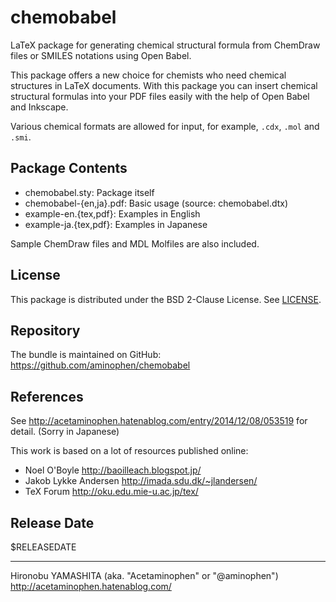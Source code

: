 chemobabel
==========

LaTeX package for generating chemical structural formula from
ChemDraw files or SMILES notations using Open Babel.

This package offers a new choice for chemists who need
chemical structures in LaTeX documents.
With this package you can insert chemical structural formulas
into your PDF files easily with the help of Open Babel and Inkscape.

Various chemical formats are allowed for input,
for example, `.cdx`, `.mol` and `.smi`.

## Package Contents

 - chemobabel.sty: Package itself
 - chemobabel-{en,ja}.pdf: Basic usage (source: chemobabel.dtx)
 - example-en.{tex,pdf}: Examples in English
 - example-ja.{tex,pdf}: Examples in Japanese

Sample ChemDraw files and MDL Molfiles are also included.

## License

This package is distributed under the BSD 2-Clause License.
See [LICENSE](./LICENSE).

## Repository

The bundle is maintained on GitHub:
  https://github.com/aminophen/chemobabel

## References

See http://acetaminophen.hatenablog.com/entry/2014/12/08/053519
for detail. (Sorry in Japanese)

This work is based on a lot of resources published online:
  - Noel O'Boyle http://baoilleach.blogspot.jp/
  - Jakob Lykke Andersen http://imada.sdu.dk/~jlandersen/
  - TeX Forum http://oku.edu.mie-u.ac.jp/tex/

## Release Date

$RELEASEDATE

--------------------
Hironobu YAMASHITA (aka. "Acetaminophen" or "@aminophen")
http://acetaminophen.hatenablog.com/
